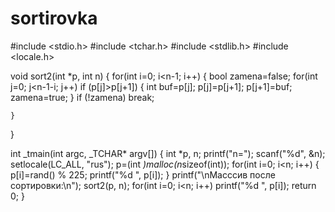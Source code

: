 # sortirovka

#include <stdio.h>
#include <tchar.h>
#include <stdlib.h>
#include <locale.h>

void sort2(int *p, int n)
{
	for(int i=0; i<n-1; i++)
	{
		bool zamena=false;
		for(int j=0; j<n-1-i; j++) 
		  if (p[j]>p[j+1]) 
		  {
			  int buf=p[j];
			  p[j]=p[j+1];
			  p[j+1]=buf;
			  zamena=true;
		  }
		if (!zamena)
			break;
		
	}
}

int _tmain(int argc, _TCHAR* argv[])
{
	int *p, n;
	printf("n="); scanf("%d", &n);
	setlocale(LC_ALL, "rus"); 
	p=(int *)malloc(n*sizeof(int)); 
	for(int i=0; i<n; i++)
	{
		p[i]=rand() % 225; 
		printf("%d  ", p[i]);
	}
	printf("\nМасссив после сортировки:\n");
	sort2(p, n);
	for(int i=0; i<n; i++)
		printf("%d  ", p[i]);
	return 0;
}
